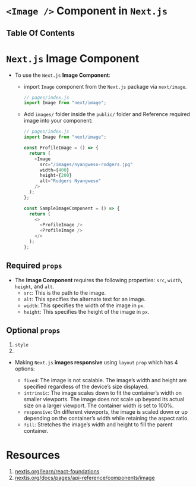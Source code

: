 # `<Image />` Component in `Next.js`

## Table Of Contents

# `Next.js` Image Component

- To use the `Next.js` **Image Component**:

  - import `Image` component from the `Next.js` package via `next/image`.

    ```js
    // pages/index.js
    import Image from "next/image";
    ```

  - Add `images/` folder inside the `public/` folder and Reference required image into your component:

    ```js
    // pages/index.js
    import Image from "next/image";

    const ProfileImage = () => {
      return (
        <Image
          src="/images/nyangweso-rodgers.jpg"
          width={400}
          height={200}
          alt="Rodgers Nyangweso"
        />
      );
    };

    const SampleImageComponent = () => {
      return (
        <>
          <ProfileImage />
          <ProfileImage />
        </>
      );
    };
    ```

## Required `props`

- The **Image Component** requires the following properties: `src`, `width`, `height`, and `alt`.
  - `src`: This is the path to the image.
  - `alt`: This specifies the alternate text for an image.
  - `width`: This specifies the width of the image in `px`.
  - `height`: This specifies the height of the image in `px`.

## Optional `props`

1. `style`
2.

- Making `Next.js` **images responsive** using `layout` `prop` which has 4 options:

  - `fixed`: The image is not scalable. The image’s width and height are specified regardless of the device’s size displayed.
  - `intrinsic`: The image scales down to fit the container’s width on smaller viewports. The image does not scale up beyond its actual size on a larger viewport. The container width is set to 100%.
  - `responsive`: On different viewports, the image is scaled down or up depending on the container’s width while retaining the aspect ratio.
  - `fill`: Stretches the image’s width and height to fill the parent container.

# Resources

1. [nextjs.org/learn/react-foundations](https://nextjs.org/learn/react-foundations)
2. [nextjs.org/docs/pages/api-reference/components/image](https://nextjs.org/docs/pages/api-reference/components/image)
